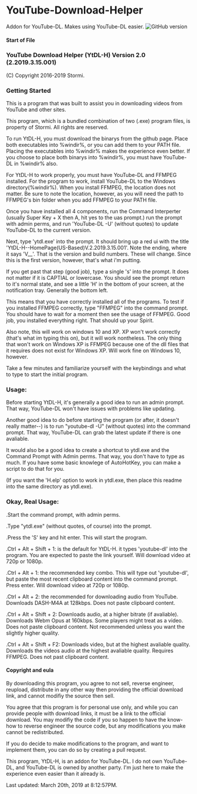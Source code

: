 # YouTube-Download-Helper
Addon for YouTube-DL. Makes using YouTube-DL easier.       ![GitHub version](https://img.shields.io/badge/Version-2.2019.3.15-brightgreen.svg)
#### Start of File
### YouTube Download Helper (YtDL-H) Version 2.0 (2.2019.3.15.001)
(C) Copyright 2016-2019 Stormi.
### Getting Started
 This is a program that was built to assist you in downloading videos from YouTube and other sites.
 
 This program, which is a bundled combination of two (.exe) program files, is property of Stormi. All rights are reserved.
 
To run YtDL-H, you must download the binarys from the github page. Place both executables into %windir%, or you can add them to your PATH file. Placing the executables into %windir% makes the experience even better. If you choose to place both binarys into %windir%, you must have YouTube-DL in %windir% also.

For YtDL-H to work properly, you must have YouTube-DL and FFMPEG installed. For the program to work, install YouTube-DL to the Windows directory(%windir%). When you install FFMPEG, the location does not matter. Be sure to note the location, however, as you will need the path to FFMPEG's bin folder when you add FFMPEG to your PATH file.

Once you have installed all 4 components, run the Command Interperter (usually Super Key + X then A, hit yes to the uas prompt.) run the prompt with admin perms, and run 'YouTube-DL -U' (without quotes) to update YouTube-DL to the current version.

Next, type 'ytdl.exe' into the prompt. It should bring up a red ui with the title 'YtDL-H--HomePage(US-Based)V.2.2019.3.15.001'. Note the ending, where it says 'V__'. That is the version and build numbers. These will change. Since this is the first version, however, that's what i'm putting.

If you get past that step (good job),  type a single 's' into the prompt. It does not matter if it is CAPTIAL or lowercase. You should see the prompt return to it's normal state, and see a little 'H' in the bottom of your screen, at the  notification tray. Generally the bottom left.

This means that you have correctly installed all of the programs. To test if you installed FFMPEG correctly, type "FFMPEG" into the command prompt. You should have to wait for a moment then see the usage of FFMPEG. Good job, you installed everything right. That should up your Spirit.

Also note, this will work on windows 10 and XP. XP won't work correctly (that's what im typing this on), but it will work nontheless. The only thing that won't work on Windows XP is FFMPEG because one of the dll files that it requires does not exist for Windows XP. Will work fine on Windows 10, however.

Take a few minutes and familiarize yourself with the keybindings and what to type to start the initial program.

### Usage:
Before starting YtDL-H, it's generally a good idea to run an admin prompt. That way, YouTube-DL won't have issues with problems like updating.

Another good idea to do before starting the program (or after, it doesn't really matter--) is to run "youtube-dl -U" (without quotes) into the command prompt. That way, YouTube-DL can grab the latest update if there is one avaliable.

It would also be a good idea to create a shortcut to ytdl.exe and the Command Prompt with Admin perms. That way, you don't have to type as much. If you have some basic knowlege of AutoHotKey, you can make a script to do that for you. 

(If you want the 'H.elp' option to work in ytdl.exe, then place this readme into the same directory as ytdl.exe).

### Okay, Real Usage:
.Start the command prompt, with admin perms. 

.Type "ytdl.exe" (without quotes, of course) into the prompt.

.Press the 'S' key and hit enter. This will start the program.

.Ctrl + Alt + Shift + 1: is the default for YtDL-H. it types 'youtube-dl' into the program. You are expected to paste the link yourself. Will download video at 720p or 1080p.

.Ctrl + Alt + 1: the recommended key combo. This will type out 'youtube-dl', but paste the most recent clipboard content into the command prompt. Press enter. Will download video at 720p or 1080p.

.Ctrl + Alt + 2: the recommended for downloading audio from YouTube. Downloads DASH-M4A at 128kbps. Does not paste clipboard content.

.Ctrl + Alt + Shift + 2: Downloads audio, at a higher bitrate (if avaliable). Downloads Webm Opus at 160kbps. Some players might treat as a video. Does not paste clipboard content. Not recommended unless you want the slightly higher quality.

.Ctrl + Alt + Shift + F2: Downloads video, but at the highest avaliable quality. Downloads the videos audio at the highest avaliable quality. Requires FFMPEG. Does not past clipboard content. 


#### Copyright and eula
 By downloading this program, you agree to not sell, reverse engineer, reupload, distribute in any other way then providing the official download link, and cannot modifiy the source then sell.
 
 You agree that this program is for personal use only, and while you can provide people with download links, it must be a link to the official download. You may modifiy the code if you so happen to have the know-how to reverse engineer the source code, but any modifications you make cannot be redistributed.
  
 If you do decide to make modifications to the program, and want to implement them, you can do so by creating a pull request.
  
This program, YtDL-H, is an addon for YouTube-DL. I do not own YouTube-DL, and YouTube-DL is owned by another party. I'm just here to make the experience even easier than it already is.


Last updated: March 20th, 2019 at 8:12:57PM.

